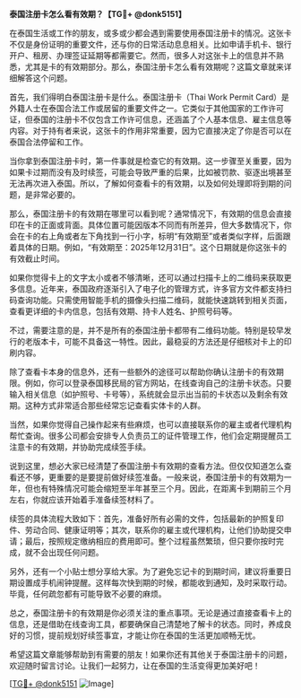 **泰国注册卡怎么看有效期？【TG💪+ @donk5151】**

在泰国生活或工作的朋友，或多或少都会遇到需要使用泰国注册卡的情况。这张卡不仅是身份证明的重要文件，还与你的日常活动息息相关。比如申请手机卡、银行开户、租房、办理签证延期等都需要它。然而，很多人对这张卡上的信息并不熟悉，尤其是卡的有效期部分。那么，泰国注册卡怎么看有效期呢？这篇文章就来详细解答这个问题。

首先，我们得明白泰国注册卡是什么。泰国注册卡（Thai Work Permit Card）是外籍人士在泰国合法工作或居留的重要文件之一。它类似于其他国家的工作许可证，但泰国的注册卡不仅包含工作许可信息，还涵盖了个人基本信息、雇主信息等内容。对于持有者来说，这张卡的作用非常重要，因为它直接决定了你是否可以在泰国合法停留和工作。

当你拿到泰国注册卡时，第一件事就是检查它的有效期。这一步骤至关重要，因为如果卡过期而没有及时续签，可能会导致严重的后果，比如被罚款、驱逐出境甚至无法再次进入泰国。所以，了解如何查看卡的有效期，以及如何处理即将到期的问题，是非常必要的。

那么，泰国注册卡的有效期在哪里可以看到呢？通常情况下，有效期的信息会直接印在卡的正面或背面。具体位置可能因版本不同而有所差异，但大多数情况下，你会在卡的右上角或者左下角找到一行小字，标明“有效期至”或者类似字样，后面跟着具体的日期。例如，“有效期至：2025年12月31日”。这个日期就是你这张卡的有效截止时间。

如果你觉得卡上的文字太小或者不够清晰，还可以通过扫描卡上的二维码来获取更多信息。近年来，泰国政府逐渐引入了电子化的管理方式，许多官方文件都支持扫码查询功能。只需使用智能手机的摄像头扫描二维码，就能快速跳转到相关页面，查看更详细的卡内信息，包括有效期、持卡人姓名、护照号码等。

不过，需要注意的是，并不是所有的泰国注册卡都带有二维码功能。特别是较早发行的老版本卡，可能不具备这一特性。因此，最稳妥的方法还是仔细核对卡上的印刷内容。

除了查看卡本身的信息外，还有一些额外的途径可以帮助你确认注册卡的有效期限。例如，你可以登录泰国移民局的官方网站，在线查询自己的注册卡状态。只要输入相关信息（如护照号、卡号等），系统就会显示出当前的卡状态以及剩余有效期。这种方式非常适合那些经常忘记查看实体卡的人群。

当然，如果你觉得自己操作起来有些麻烦，也可以直接联系你的雇主或者代理机构帮忙查询。很多公司都会安排专人负责员工的证件管理工作，他们会定期提醒员工注意卡的有效期，并协助完成续签手续。

说到这里，想必大家已经清楚了泰国注册卡有效期的查看方法。但仅仅知道怎么查看还不够，更重要的是要提前做好续签准备。一般来说，泰国注册卡的有效期为一年，但也有特殊情况可能会缩短至半年甚至三个月。因此，在距离卡到期前三个月左右，你就应该开始着手准备续签材料了。

续签的具体流程大致如下：首先，准备好所有必需的文件，包括最新的护照复印件、劳动合同、健康证明等；其次，联系你的雇主或代理机构，让他们协助提交申请；最后，按照规定缴纳相应的费用即可。整个过程虽然繁琐，但只要你按时完成，就不会出现任何问题。

另外，还有一个小贴士想分享给大家。为了避免忘记卡的到期时间，建议将重要日期设置成手机闹钟提醒。这样每次快到期的时候，都能收到通知，及时采取行动。毕竟，任何疏忽都有可能导致不必要的麻烦。

总之，泰国注册卡的有效期是你必须关注的重点事项。无论是通过直接查看卡上的信息，还是借助在线查询工具，都要确保自己清楚地了解卡的状态。同时，养成良好的习惯，提前规划好续签事宜，才能让你在泰国的生活更加顺畅无忧。

希望这篇文章能够帮助到有需要的朋友！如果你还有其他关于泰国注册卡的问题，欢迎随时留言讨论。让我们一起努力，让在泰国的生活变得更加美好吧！

[[TG💪+ @donk5151](https://t.me/s/donk5151) ![Image](https://i.postimg.cc/rwNCRYN7/Snipaste-2025-04-30-17-27-05.png)]